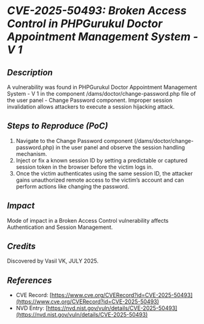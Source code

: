 # *CVE-2025-50493: Broken Access Control in PHPGurukul  Doctor Appointment Management System - V 1*

## *Description*

A vulnerability was found in PHPGurukul  Doctor Appointment Management System - V 1 in the component /dams/doctor/change-password.php file of the user panel - Change Password component. Improper session invalidation allows attackers to execute a session hijacking attack.

## *Steps to Reproduce (PoC)*

1. Navigate to the Change Password component (/dams/doctor/change-password.php) in the user panel and observe the session handling mechanism.
2. Inject or fix a known session ID by setting a predictable or captured session token in the browser before the victim logs in.
3. Once the victim authenticates using the same session ID, the attacker gains unauthorized remote access to the victim’s account and can perform actions like changing the password.

## *Impact*

Mode of impact in a Broken Access Control vulnerability affects Authentication and Session Management.

## *Credits*

Discovered by Vasil VK, JULY 2025.

## *References*

- CVE Record: [https://www.cve.org/CVERecord?id=CVE-2025-50493](https://www.cve.org/CVERecord?id=CVE-2025-50493)
- NVD Entry: [https://nvd.nist.gov/vuln/details/CVE-2025-50493](https://nvd.nist.gov/vuln/details/CVE-2025-50493)
